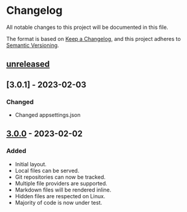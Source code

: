 # Changelog

All notable changes to this project will be documented in this file.

The format is based on [Keep a Changelog](https://keepachangelog.com/en/1.0.0/),
and this project adheres to [Semantic Versioning](https://semver.org/spec/v2.0.0.html).

## [unreleased]

## [3.0.1] - 2023-02-03

### Changed
- Changed appsettings.json

## [3.0.0] - 2023-02-02

### Added
- Initial layout.
- Local files can be served.
- Git repositories can now be tracked.
- Multiple file providers are supported.
- Markdown files will be rendered inline.
- Hidden files are respected on Linux.
- Majority of code is now under test.


[unreleased]: https://github.com/DanielGilbert/Radia/compare/v3.0.1...HEAD
[3.0.0]: https://github.com/DanielGilbert/Radia/compare/v3.0.0...v3.0.1
[3.0.0]: https://github.com/DanielGilbert/Radia/releases/tag/v3.0.0